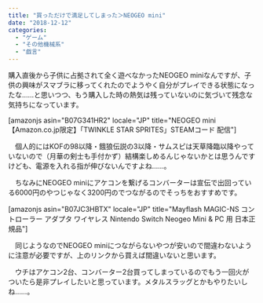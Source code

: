 ```yaml
---
title: "買っただけで満足してしまった＞NEOGEO mini"
date: "2018-12-12"
categories: 
  - "ゲーム"
  - "その他機械系"
  - "戯言"
---
```


購入直後から子供に占拠されて全く遊べなかったNEOGEO miniなんですが、子供の興味がスマブラに移ってくれたのでようやく自分がプレイできる状態になったな……と思いつつ、もう購入した時の熱気は残っていないのに気づいて残念な気持ちになっています。

\[amazonjs asin="B07G341HR2" locale="JP" title="NEOGEO mini【Amazon.co.jp限定】「TWINKLE STAR SPRITES」STEAMコード 配信"\]

　個人的にはKOFの98以降・餓狼伝説の3以降・サムスピは天草降臨以降やっていないので（月華の剣士も手付かず）結構楽しめるんじゃないかとは思うんですけども、電源を入れる指が伸びないんですよね……。

　ちなみにNEOGEO miniにアケコンを繋げるコンバーターは宣伝で出回っている6000円のやつじゃなく3200円のでつながるのでそっちをおすすめです。

\[amazonjs asin="B07JC3HBTX" locale="JP" title="​Mayflash MAGIC-NS コントローラー アダプタ ワイヤレス Nintendo Switch Neogeo Mini & PC 用 日本正規品"\]

　同じようなのでNEOGEO miniにつながらないやつが安いので間違わないように注意が必要ですが、上のリンクから買えば間違いないと思います。

　ウチはアケコン2台、コンバーター2台買ってしまっているのでもう一回火がついたら是非プレイしたいと思っています。メタルスラッグとかもやりたいしね……。
